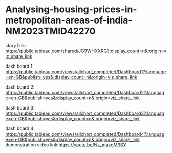 # Analysing-housing-prices-in-metropolitan-areas-of-india-NM2023TMID42270 
story link:
https://public.tableau.com/shared/JG9WHXXRG?:display_count=n&:origin=viz_share_link

dash board 1:
https://public.tableau.com/views/allchart_completed/Dashboard1?:language=en-GB&publish=yes&:display_count=n&:origin=viz_share_link

dash board 2:
https://public.tableau.com/views/allchart_completed/Dashboard2?:language=en-GB&publish=yes&:display_count=n&:origin=viz_share_link		

dash board 3:
https://public.tableau.com/views/allchart_completed/Dashboard3?:language=en-GB&publish=yes&:display_count=n&:origin=viz_share_link	

dash board 4:
https://public.tableau.com/views/allchart_completed/Dashboard4?:language=en-GB&publish=yes&:display_count=n&:origin=viz_share_link	
demonstration video link:https://youtu.be/Ns_makgM3SY
